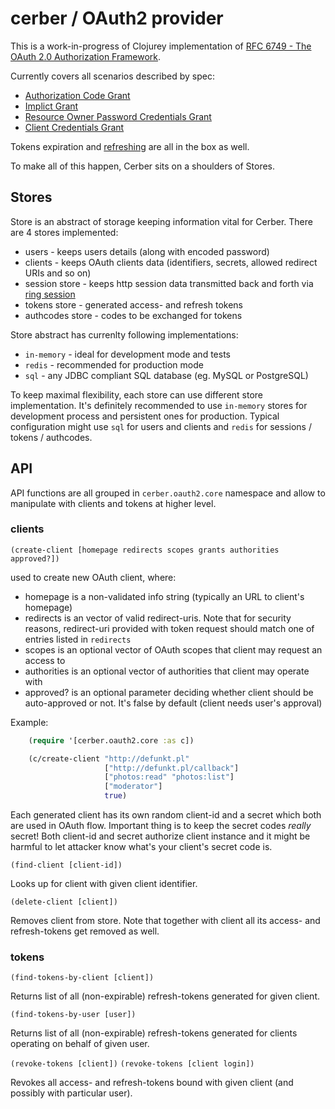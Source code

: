 # cerber / OAuth2 provider

This is a work-in-progress of Clojurey implementation of [RFC 6749 - The OAuth 2.0 Authorization Framework](https://tools.ietf.org/html/rfc6749).

Currently covers all scenarios described by spec:

* [Authorization Code Grant](https://tools.ietf.org/html/rfc6749#section-4.1)
* [Implict Grant](https://tools.ietf.org/html/rfc6749#section-4.2)
* [Resource Owner Password Credentials Grant](https://tools.ietf.org/html/rfc6749#section-4.3)
* [Client Credentials Grant](https://tools.ietf.org/html/rfc6749#section-4.4)

Tokens expiration and [refreshing](https://tools.ietf.org/html/rfc6749#section-6) are all in the box as well.

To make all of this happen, Cerber sits on a shoulders of Stores.

## Stores

Store is an abstract of storage keeping information vital for Cerber. There are 4 stores implemented:

* users - keeps users details (along with encoded password)
* clients - keeps OAuth clients data (identifiers, secrets, allowed redirect URIs and so on)
* session store - keeps http session data transmitted back and forth via [ring session](https://github.com/ring-clojure/ring/wiki/Sessions)
* tokens store -  generated access- and refresh tokens
* authcodes store - codes to be exchanged for tokens

Store abstract has currenlty following implementations:
* ```in-memory``` - ideal for development mode and tests
* ```redis``` - recommended for production mode
* ```sql``` - any JDBC compliant SQL database (eg. MySQL or PostgreSQL)

To keep maximal flexibility, each store can use different store implementation. It's definitely recommended to use ```in-memory``` stores for development process and persistent ones for production.
Typical configuration might use ```sql``` for users and clients and ```redis``` for sessions / tokens / authcodes.

## API

API functions are all grouped in ```cerber.oauth2.core``` namespace and allow to manipulate with clients and tokens at higher level.

### clients

```(create-client [homepage redirects scopes grants authorities approved?])```

used to create new OAuth client, where:
- homepage is a non-validated info string (typically an URL to client's homepage)
- redirects is an vector of valid redirect-uris. Note that for security reasons, redirect-uri provided with token request should match one of entries listed in ```redirects```
- scopes is an optional vector of OAuth scopes that client may request an access to
- authorities is an optional vector of authorities that client may operate with
- approved? is an optional parameter deciding whether client should be auto-approved or not. It's false by default (client needs user's approval)

Example:

```clojure
    (require '[cerber.oauth2.core :as c])

    (c/create-client "http://defunkt.pl"
                     ["http://defunkt.pl/callback"]
                     ["photos:read" "photos:list"]
                     ["moderator"]
                     true)
```

Each generated client has its own random client-id and a secret which both are used in OAuth flow.
Important thing is to keep the secret codes _really_ secret! Both client-id and secret authorize
client instance and it might be harmful to let attacker know what's your client's secret code is.

```(find-client [client-id])```

Looks up for client with given client identifier.

```(delete-client [client])```

Removes client from store. Note that together with client all its access- and refresh-tokens get removed as well.

### tokens

```(find-tokens-by-client [client])```

Returns list of all (non-expirable) refresh-tokens generated for given client.

```(find-tokens-by-user [user])```

Returns list of all (non-expirable) refresh-tokens generated for clients operating on behalf of given user.

```(revoke-tokens [client])```
```(revoke-tokens [client login])```

Revokes all access- and refresh-tokens bound with given client (and possibly with particular user).
